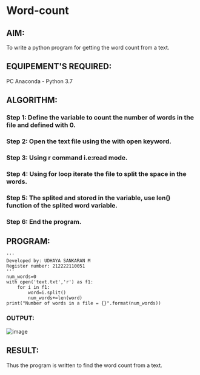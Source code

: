 # Word-count
## AIM:
To write a python program for getting the word count from a text.
## EQUIPEMENT'S REQUIRED: 
PC
Anaconda - Python 3.7
## ALGORITHM: 

### Step 1: Define the variable to count the number of words in the file and defined with 0.

### Step 2:  Open the text file using the with open keyword.
 
### Step 3: Using r command i.e:read mode.

### Step 4: Using for loop iterate the file to split the space in the words.

### Step 5: The splited and stored in the variable, use len() function of the splited word variable.

### Step 6: End the program.

## PROGRAM:
```
'''
Developed by: UDHAYA SANKARAN M
Register number: 212222110051
'''
num_words=0
with open('text.txt','r') as f1:         
    for i in f1:
        word=i.split()
        num_words+=len(word)
print("Number of words in a file = {}".format(num_words))
```
### OUTPUT:
![image](https://github.com/Udhayasankaran04/Word-count/assets/119393933/b65df536-2ba6-49cf-886a-7553db219e40)

## RESULT:
Thus the program is written to find the word count from a text.
